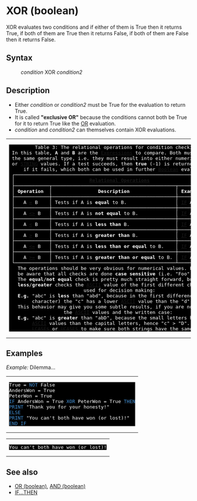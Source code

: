 <style>pre.codeide, pre.outputfixed, .outputcrt0 { background-color: #000 !important; color: #FFF !important; }</style><!DOCTYPE html>
<html class="client-nojs" dir="ltr" lang="en">
<head>
<title>XOR (boolean) - QB64 Phoenix Edition Wiki</title>
</head>
<body class="mediawiki ltr sitedir-ltr mw-hide-empty-elt ns-0 ns-subject page-XOR_boolean rootpage-XOR_boolean skin-vector action-view skin-vector-legacy vector-feature-language-in-header-enabled vector-feature-language-in-main-page-header-disabled vector-feature-language-alert-in-sidebar-disabled vector-feature-sticky-header-disabled vector-feature-sticky-header-edit-disabled vector-feature-table-of-contents-disabled vector-feature-visual-enhancement-next-disabled">
<div class="mw-body" id="content" role="main">
<a id="top"></a>
<h1 class="firstHeading mw-first-heading" id="firstHeading"><span class="mw-page-title-main">XOR (boolean)</span></h1>
<div class="vector-body" id="bodyContent">
<div class="mw-body-content mw-content-ltr" dir="ltr" id="mw-content-text" lang="en"><div class="mw-parser-output"><p><a class="mw-selflink selflink">XOR</a> evaluates two conditions and if either of them is True then it returns True, if both of them are True then it returns False, if both of them are False then it returns False.
</p>
<h2><span class="mw-headline" id="Syntax">Syntax</span></h2>
<dl><dd><i>condition</i> <a class="mw-selflink selflink">XOR</a> <i>condition2</i></dd></dl>
<p>
</p>
<h2><span class="mw-headline" id="Description">Description</span></h2>
<ul><li>Either <i>condition</i> or <i>condition2</i> must be True for the evaluation to return True.</li>
<li>It is called <b>"exclusive OR"</b> because the conditions cannot both be True for it to return True like the <a href="OR_(boolean)" title="OR (boolean)">OR</a> evaluation.</li>
<li><i>condition</i> and <i>condition2</i> can themselves contain XOR evaluations.</li></ul>
<p>
</p>
<table cellpadding="5px" width="100%">
<tbody><tr>
<td><pre class="outputfixed">         Table 3: The relational operations for condition checking.
 In this table, <b>A</b> and <b>B</b> are the <a href="Expression" title="Expression">Expressions</a> to compare. Both must represent
 the same general type, i.e. they must result into either numerical values
 or <a href="STRING" title="STRING">STRING</a> values. If a test succeeds, then <b>true</b> (-1) is returned, <b>false</b> (0)
     if it fails, which both can be used in further <a href="Boolean" title="Boolean">Boolean</a> evaluations.
 ┌─────────────────────────────────────────────────────────────────────────┐
 │                          <b><a href="Relational_Operations" title="Relational Operations">Relational Operations</a></b>                          │
 ├────────────┬───────────────────────────────────────────┬────────────────┤
 │ <b>Operation</b>  │                <b>Description</b>                │ <b>Example usage</b>  │
 ├────────────┼───────────────────────────────────────────┼────────────────┤
 │   A <a href="Equal" title="Equal">=</a> B    │ Tests if A is <b>equal</b> to B.                 │ <a class="mw-redirect" href="IF" title="IF">IF</a> A <a href="Equal" title="Equal">=</a> B <a href="THEN" title="THEN">THEN</a>  │
 ├────────────┼───────────────────────────────────────────┼────────────────┤
 │   A <a href="Not_Equal" title="Not Equal">&lt;&gt;</a> B   │ Tests if A is <b>not equal</b> to B.             │ <a class="mw-redirect" href="IF" title="IF">IF</a> A <a href="Not_Equal" title="Not Equal">&lt;&gt;</a> B <a href="THEN" title="THEN">THEN</a> │
 ├────────────┼───────────────────────────────────────────┼────────────────┤
 │   A <a href="Less_Than" title="Less Than">&lt;</a> B    │ Tests if A is <b>less than</b> B.                │ <a class="mw-redirect" href="IF" title="IF">IF</a> A <a href="Less_Than" title="Less Than">&lt;</a> B <a href="THEN" title="THEN">THEN</a>  │
 ├────────────┼───────────────────────────────────────────┼────────────────┤
 │   A <a href="Greater_Than" title="Greater Than">&gt;</a> B    │ Tests if A is <b>greater than</b> B.             │ <a class="mw-redirect" href="IF" title="IF">IF</a> A <a href="Greater_Than" title="Greater Than">&gt;</a> B <a href="THEN" title="THEN">THEN</a>  │
 ├────────────┼───────────────────────────────────────────┼────────────────┤
 │   A <a href="Less_Than_Or_Equal" title="Less Than Or Equal">&lt;=</a> B   │ Tests if A is <b>less than or equal</b> to B.    │ <a class="mw-redirect" href="IF" title="IF">IF</a> A <a href="Less_Than_Or_Equal" title="Less Than Or Equal">&lt;=</a> B <a href="THEN" title="THEN">THEN</a> │
 ├────────────┼───────────────────────────────────────────┼────────────────┤
 │   A <a href="Greater_Than_Or_Equal" title="Greater Than Or Equal">&gt;=</a> B   │ Tests if A is <b>greater than or equal</b> to B. │ <a class="mw-redirect" href="IF" title="IF">IF</a> A <a href="Greater_Than_Or_Equal" title="Greater Than Or Equal">&gt;=</a> B <a href="THEN" title="THEN">THEN</a> │
 └────────────┴───────────────────────────────────────────┴────────────────┘
   The operations should be very obvious for numerical values. For strings
   be aware that all checks are done <b>case sensitive</b> (i.e. "Foo" &lt;&gt; "foo").
   The <b>equal</b>/<b>not equal</b> check is pretty much straight forward, but for the
   <b>less</b>/<b>greater</b> checks the <a href="ASCII" title="ASCII">ASCII</a> value of the first different character is
                          used for decision making:
   <b>E.g.</b> "abc" is <b>less</b> than "abd", because in the first difference (the 3rd
        character) the "c" has a lower <a href="ASCII" title="ASCII">ASCII</a> value than the "d".
   This behavior may give you some subtle results, if you are not aware of
                   the <a href="ASCII" title="ASCII">ASCII</a> values and the written case:
   <b>E.g.</b> "abc" is <b>greater</b> than "abD", because the small letters have higher
        <a href="ASCII" title="ASCII">ASCII</a> values than the capital letters, hence "c" &gt; "D". You may use
        <a href="LCASE$" title="LCASE$">LCASE$</a> or <a href="UCASE$" title="UCASE$">UCASE$</a> to make sure both strings have the same case.
</pre>
</td></tr></tbody></table>
<p>
</p>
<h2><span class="mw-headline" id="Examples">Examples</span></h2>
<p><i>Example:</i> Dilemma...
</p>
<table cellpadding="15px" width="100%">
<tbody><tr>
<td><pre class="codeide">
True = <a href="NOT" title="NOT"><span style="color:#4593D8;">NOT</span></a> False
AndersWon = True
PeterWon = True
<a href="IF...THEN" title="IF...THEN"><span style="color:#4593D8;">IF</span></a> AndersWon = True <a class="mw-selflink selflink"><span style="color:#4593D8;">XOR</span></a> PeterWon = True <a href="THEN" title="THEN"><span style="color:#4593D8;">THEN</span></a>
<a href="PRINT" title="PRINT"><span style="color:#4593D8;">PRINT</span></a> "Thank you for your honesty!"
<a href="ELSE" title="ELSE"><span style="color:#4593D8;">ELSE</span></a>
<a href="PRINT" title="PRINT"><span style="color:#4593D8;">PRINT</span></a> "You can't both have won (or lost)!"
<a class="mw-redirect" href="END_IF" title="END IF"><span style="color:#4593D8;">END IF</span></a>
</pre>
</td></tr></tbody></table>
<table cellpadding="15px" width="100%">
<tbody><tr>
<td><pre class="outputcrt0">You can't both have won (or lost)!
</pre>
</td></tr></tbody></table>
<p>
</p>
<h2><span class="mw-headline" id="See_also">See also</span></h2>
<ul><li><a href="OR_(boolean)" title="OR (boolean)">OR (boolean)</a>, <a href="AND_(boolean)" title="AND (boolean)">AND (boolean)</a></li>
<li><a href="IF...THEN" title="IF...THEN">IF...THEN</a></li></ul>
<p>
</p>
<!-- 
NewPP limit report
Cached time: 20240714192616
Cache expiry: 86400
Reduced expiry: false
Complications: [show‐toc]
CPU time usage: 0.040 seconds
Real time usage: 0.049 seconds
Preprocessor visited node count: 112/1000000
Post‐expand include size: 5739/2097152 bytes
Template argument size: 138/2097152 bytes
Highest expansion depth: 3/100
Expensive parser function count: 0/100
Unstrip recursion depth: 0/20
Unstrip post‐expand size: 0/5000000 bytes
-->
<!--
Transclusion expansion time report (%,ms,calls,template)
100.00%   32.883      1 -total
 23.87%    7.850      1 Template:RelationalOperationsPlugin
  7.83%    2.575      1 Template:PageSyntax
  7.38%    2.425      6 Template:Parameter
  7.28%    2.394      8 Template:Cl
  6.36%    2.090      1 Template:FixedStart
  6.23%    2.050      1 Template:PageDescription
  5.92%    1.947      1 Template:CodeEnd
  5.84%    1.920      1 Template:FixedEnd
  5.79%    1.903      1 Template:PageExamples
-->
<!-- Saved in parser cache with key qb64pnix_mw19894-mwmb_:pcache:idhash:605-0!canonical and timestamp 20240714192616 and revision id 6634.
 -->
</div>
</div>
</div>
</div>
</body>
</html>